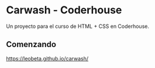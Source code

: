 # Carwash - Coderhouse

Un proyecto para el curso de HTML + CSS en Coderhouse.

## Comenzando

https://leobeta.github.io/carwash/
